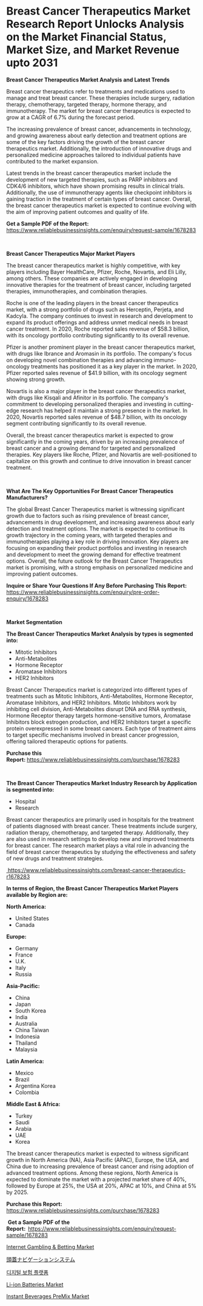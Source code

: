 <p><h1>Breast Cancer Therapeutics Market Research Report Unlocks Analysis on the Market Financial Status, Market Size, and Market Revenue upto 2031</h1></p><p><strong>Breast Cancer Therapeutics Market Analysis and Latest Trends</strong></p>
<p><p>Breast cancer therapeutics refer to treatments and medications used to manage and treat breast cancer. These therapies include surgery, radiation therapy, chemotherapy, targeted therapy, hormone therapy, and immunotherapy. The market for breast cancer therapeutics is expected to grow at a CAGR of 6.7% during the forecast period.</p><p>The increasing prevalence of breast cancer, advancements in technology, and growing awareness about early detection and treatment options are some of the key factors driving the growth of the breast cancer therapeutics market. Additionally, the introduction of innovative drugs and personalized medicine approaches tailored to individual patients have contributed to the market expansion.</p><p>Latest trends in the breast cancer therapeutics market include the development of new targeted therapies, such as PARP inhibitors and CDK4/6 inhibitors, which have shown promising results in clinical trials. Additionally, the use of immunotherapy agents like checkpoint inhibitors is gaining traction in the treatment of certain types of breast cancer. Overall, the breast cancer therapeutics market is expected to continue evolving with the aim of improving patient outcomes and quality of life.</p></p>
<p><strong>Get a Sample PDF of the Report:&nbsp;</strong> <a href="https://www.reliablebusinessinsights.com/enquiry/request-sample/1678283">https://www.reliablebusinessinsights.com/enquiry/request-sample/1678283</a></p>
<p>&nbsp;</p>
<p><strong>Breast Cancer Therapeutics Major Market Players</strong></p>
<p><p>The breast cancer therapeutics market is highly competitive, with key players including Bayer HealthCare, Pfizer, Roche, Novartis, and Eli Lilly, among others. These companies are actively engaged in developing innovative therapies for the treatment of breast cancer, including targeted therapies, immunotherapies, and combination therapies.</p><p>Roche is one of the leading players in the breast cancer therapeutics market, with a strong portfolio of drugs such as Herceptin, Perjeta, and Kadcyla. The company continues to invest in research and development to expand its product offerings and address unmet medical needs in breast cancer treatment. In 2020, Roche reported sales revenue of $58.3 billion, with its oncology portfolio contributing significantly to its overall revenue.</p><p>Pfizer is another prominent player in the breast cancer therapeutics market, with drugs like Ibrance and Aromasin in its portfolio. The company's focus on developing novel combination therapies and advancing immuno-oncology treatments has positioned it as a key player in the market. In 2020, Pfizer reported sales revenue of $41.9 billion, with its oncology segment showing strong growth.</p><p>Novartis is also a major player in the breast cancer therapeutics market, with drugs like Kisqali and Afinitor in its portfolio. The company's commitment to developing personalized therapies and investing in cutting-edge research has helped it maintain a strong presence in the market. In 2020, Novartis reported sales revenue of $48.7 billion, with its oncology segment contributing significantly to its overall revenue.</p><p>Overall, the breast cancer therapeutics market is expected to grow significantly in the coming years, driven by an increasing prevalence of breast cancer and a growing demand for targeted and personalized therapies. Key players like Roche, Pfizer, and Novartis are well-positioned to capitalize on this growth and continue to drive innovation in breast cancer treatment.</p></p>
<p>&nbsp;</p>
<p><strong>What Are The Key Opportunities For Breast Cancer Therapeutics Manufacturers?</strong></p>
<p><p>The global Breast Cancer Therapeutics market is witnessing significant growth due to factors such as rising prevalence of breast cancer, advancements in drug development, and increasing awareness about early detection and treatment options. The market is expected to continue its growth trajectory in the coming years, with targeted therapies and immunotherapies playing a key role in driving innovation. Key players are focusing on expanding their product portfolios and investing in research and development to meet the growing demand for effective treatment options. Overall, the future outlook for the Breast Cancer Therapeutics market is promising, with a strong emphasis on personalized medicine and improving patient outcomes.</p></p>
<p><strong>Inquire or Share Your Questions If Any Before Purchasing This Report:</strong> <a href="https://www.reliablebusinessinsights.com/enquiry/pre-order-enquiry/1678283">https://www.reliablebusinessinsights.com/enquiry/pre-order-enquiry/1678283</a></p>
<p>&nbsp;</p>
<p><strong>Market Segmentation</strong></p>
<p><strong>The Breast Cancer Therapeutics Market Analysis by types is segmented into:</strong></p>
<p><ul><li>Mitotic Inhibitors</li><li>Anti-Metabolites</li><li>Hormone Receptor</li><li>Aromatase Inhibitors</li><li>HER2 Inhibitors</li></ul></p>
<p><p>Breast Cancer Therapeutics market is categorized into different types of treatments such as Mitotic Inhibitors, Anti-Metabolites, Hormone Receptor, Aromatase Inhibitors, and HER2 Inhibitors. Mitotic Inhibitors work by inhibiting cell division, Anti-Metabolites disrupt DNA and RNA synthesis, Hormone Receptor therapy targets hormone-sensitive tumors, Aromatase Inhibitors block estrogen production, and HER2 Inhibitors target a specific protein overexpressed in some breast cancers. Each type of treatment aims to target specific mechanisms involved in breast cancer progression, offering tailored therapeutic options for patients.</p></p>
<p><strong>Purchase this Report:&nbsp;</strong><a href="https://www.reliablebusinessinsights.com/purchase/1678283">https://www.reliablebusinessinsights.com/purchase/1678283</a></p>
<p>&nbsp;</p>
<p><strong>The Breast Cancer Therapeutics Market Industry Research by Application is segmented into:</strong></p>
<p><ul><li>Hospital</li><li>Research</li></ul></p>
<p><p>Breast cancer therapeutics are primarily used in hospitals for the treatment of patients diagnosed with breast cancer. These treatments include surgery, radiation therapy, chemotherapy, and targeted therapy. Additionally, they are also used in research settings to develop new and improved treatments for breast cancer. The research market plays a vital role in advancing the field of breast cancer therapeutics by studying the effectiveness and safety of new drugs and treatment strategies.</p></p>
<p><a href="https://www.reliablebusinessinsights.com/breast-cancer-therapeutics-r1678283">&nbsp;https://www.reliablebusinessinsights.com/breast-cancer-therapeutics-r1678283</a></p>
<p><strong>In terms of Region, the Breast Cancer Therapeutics Market Players available by Region are:</strong></p>
<p>
    <p> <strong> North America: </strong>
        <ul>
            <li>United States</li>
            <li>Canada</li>
        </ul>
        </p> 
    <p> <strong> Europe: </strong>
        <ul>
            <li>Germany</li>
            <li>France</li>
            <li>U.K.</li>
            <li>Italy</li>
            <li>Russia</li>
        </ul>
        </p> 
    <p> <strong> Asia-Pacific: </strong>
        <ul>
            <li>China</li>
            <li>Japan</li>
            <li>South Korea</li>
            <li>India</li>
            <li>Australia</li>
            <li>China Taiwan</li>
            <li>Indonesia</li>
            <li>Thailand</li>
            <li>Malaysia</li>
        </ul>
        </p> 
    <p> <strong> Latin America: </strong>
        <ul>
            <li>Mexico</li>
            <li>Brazil</li>
            <li>Argentina Korea</li>
            <li>Colombia</li>
        </ul>
        </p> 
    <p> <strong> Middle East & Africa: </strong>
        <ul>
            <li>Turkey</li>
            <li>Saudi</li>
            <li>Arabia</li>
            <li>UAE</li>
            <li>Korea</li>
        </ul>
    </p>
    </p>
<p><p>The breast cancer therapeutics market is expected to witness significant growth in North America (NA), Asia Pacific (APAC), Europe, the USA, and China due to increasing prevalence of breast cancer and rising adoption of advanced treatment options. Among these regions, North America is expected to dominate the market with a projected market share of 40%, followed by Europe at 25%, the USA at 20%, APAC at 10%, and China at 5% by 2025.</p></p>
<p><strong>Purchase this Report: </strong><a href="https://www.reliablebusinessinsights.com/purchase/1678283">https://www.reliablebusinessinsights.com/purchase/1678283</a></p>
<p>&nbsp;<strong>Get a Sample PDF of the Report:&nbsp;&nbsp;</strong><a href="https://www.reliablebusinessinsights.com/enquiry/request-sample/1678283">https://www.reliablebusinessinsights.com/enquiry/request-sample/1678283</a></p>
<p><strong></strong></p>
<p><p><a href="https://issuu.com/reportprime-2/docs/internet-gambling-betting-market-size-2030.pptx">Internet Gambling & Betting Market</a></p><p><a href="https://github.com/nemesis2824/Market-Research-Report-List-2/blob/main/4600164182573.md">頭蓋ナビゲーションシステム</a></p><p><a href="https://github.com/FelipeGrrady654556/Market-Research-Report-List-2/blob/main/9663689185381.md">디지털 보험 플랫폼</a></p><p><a href="https://github.com/SydneyHaley1/Market-Research-Report-List-1/blob/main/li-ion-batteries-market.md">Li-ion Batteries Market</a></p><p><a href="https://github.com/LiamKanenood/Market-Research-Report-List-1/blob/main/instant-beverages-premix-market.md">Instant Beverages PreMix Market</a></p></p>